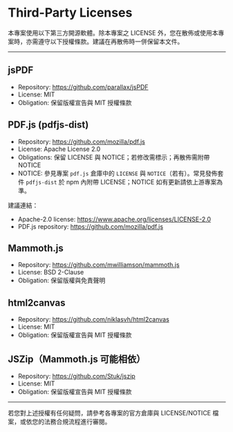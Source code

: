 # Third-Party Licenses

本專案使用以下第三方開源軟體。除本專案之 LICENSE 外，您在散佈或使用本專案時，亦需遵守以下授權條款。建議在再散佈時一併保留本文件。

---

## jsPDF
- Repository: https://github.com/parallax/jsPDF
- License: MIT
- Obligation: 保留版權宣告與 MIT 授權條款

## PDF.js (pdfjs-dist)
- Repository: https://github.com/mozilla/pdf.js
- License: Apache License 2.0
- Obligations: 保留 LICENSE 與 NOTICE；若修改需標示；再散佈需附帶 NOTICE
- NOTICE: 參見專案 `pdf.js` 倉庫中的 `LICENSE` 與 `NOTICE`（若有）。常見發佈套件 `pdfjs-dist` 於 npm 內附帶 LICENSE；NOTICE 如有更新請依上游專案為準。

建議連結：
- Apache-2.0 license: https://www.apache.org/licenses/LICENSE-2.0
- PDF.js repository: https://github.com/mozilla/pdf.js

## Mammoth.js
- Repository: https://github.com/mwilliamson/mammoth.js
- License: BSD 2-Clause
- Obligation: 保留版權與免責聲明

## html2canvas
- Repository: https://github.com/niklasvh/html2canvas
- License: MIT
- Obligation: 保留版權宣告與 MIT 授權條款

## JSZip（Mammoth.js 可能相依）
- Repository: https://github.com/Stuk/jszip
- License: MIT
- Obligation: 保留版權宣告與 MIT 授權條款

---

若您對上述授權有任何疑問，請參考各專案的官方倉庫與 LICENSE/NOTICE 檔案，或依您的法務合規流程進行審閱。
